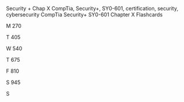 Security + Chap X
CompTia, Security+, SY0-601, certification, security, cybersecurity
CompTia Security+ SY0-601 Chapter X Flashcards

M 270

T 405

W 540

T  675

F 810

S 945

S

